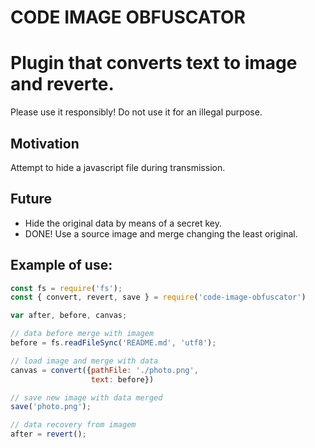 # CODE IMAGE OBFUSCATOR

# Plugin that converts text to image and reverte.
Please use it responsibly! Do not use it for an illegal purpose.

## Motivation
Attempt to hide a javascript file during transmission.

## Future
* Hide the original data by means of a secret key.
* DONE! Use a source image and merge changing the least original.

## Example of use:
```javascript
const fs = require('fs');
const { convert, revert, save } = require('code-image-obfuscator')

var after, before, canvas;

// data before merge with imagem
before = fs.readFileSync('README.md', 'utf8');

// load image and merge with data
canvas = convert({pathFile: './photo.png',
                  text: before})

// save new image with data merged
save('photo.png');

// data recovery from imagem
after = revert();
```